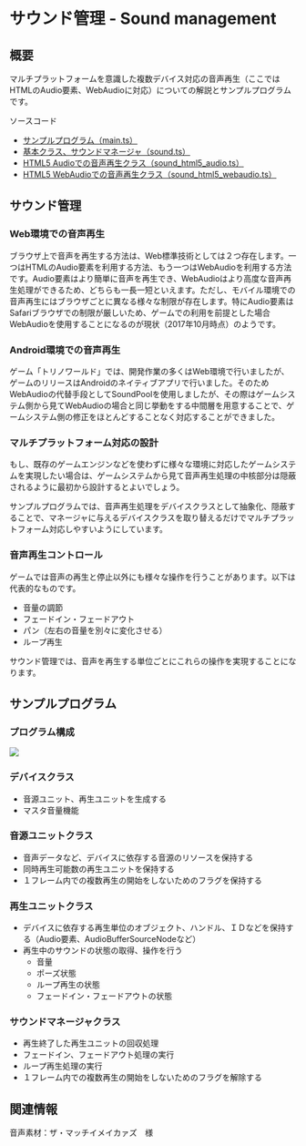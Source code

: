 # サウンド管理 - Sound management

## 概要

マルチプラットフォームを意識した複数デバイス対応の音声再生（ここではHTMLのAudio要素、WebAudioに対応）についての解説とサンプルプログラムです。

ソースコード

- [サンプルプログラム（main.ts）](./main.ts)
- [基本クラス、サウンドマネージャ（sound.ts）](../tips_core/sound.ts)
- [HTML5 Audioでの音声再生クラス（sound_html5_audio.ts）](../tips_core/sound_html5_audio.ts)
- [HTML5 WebAudioでの音声再生クラス（sound_html5_webaudio.ts）](../tips_core/sound_html5_webaudio.ts)


## サウンド管理

### Web環境での音声再生

ブラウザ上で音声を再生する方法は、Web標準技術としては２つ存在します。一つはHTMLのAudio要素を利用する方法、もう一つはWebAudioを利用する方法です。Audio要素はより簡単に音声を再生でき、WebAudioはより高度な音声再生処理ができるため、どちらも一長一短といえます。ただし、モバイル環境での音声再生にはブラウザごとに異なる様々な制限が存在します。特にAudio要素はSafariブラウザでの制限が厳しいため、ゲームでの利用を前提とした場合WebAudioを使用することになるのが現状（2017年10月時点）のようです。

### Android環境での音声再生

ゲーム「トリノワールド」では、開発作業の多くはWeb環境で行いましたが、ゲームのリリースはAndroidのネイティブアプリで行いました。そのためWebAudioの代替手段としてSoundPoolを使用しましたが、その際はゲームシステム側から見てWebAudioの場合と同じ挙動をする中間層を用意することで、ゲームシステム側の修正をほとんどすることなく対応することができました。

### マルチプラットフォーム対応の設計

もし、既存のゲームエンジンなどを使わずに様々な環境に対応したゲームシステムを実現したい場合は、ゲームシステムから見て音声再生処理の中核部分は隠蔽されるように最初から設計するとよいでしょう。

サンプルプログラムでは、音声再生処理をデバイスクラスとして抽象化、隠蔽することで、マネージャに与えるデバイスクラスを取り替えるだけでマルチプラットフォーム対応しやすいようにしています。

### 音声再生コントロール

ゲームでは音声の再生と停止以外にも様々な操作を行うことがあります。以下は代表的なものです。

- 音量の調節
- フェードイン・フェードアウト
- パン（左右の音量を別々に変化させる）
- ループ再生

サウンド管理では、音声を再生する単位ごとにこれらの操作を実現することになります。


## サンプルプログラム

### プログラム構成

![](aaa.png)

### デバイスクラス

- 音源ユニット、再生ユニットを生成する
- マスタ音量機能

### 音源ユニットクラス

- 音声データなど、デバイスに依存する音源のリソースを保持する
- 同時再生可能数の再生ユニットを保持する
- １フレーム内での複数再生の開始をしないためのフラグを保持する

### 再生ユニットクラス

- デバイスに依存する再生単位のオブジェクト、ハンドル、ＩＤなどを保持する（Audio要素、AudioBufferSourceNodeなど）
- 再生中のサウンドの状態の取得、操作を行う
  - 音量
  - ポーズ状態
  - ループ再生の状態
  - フェードイン・フェードアウトの状態

### サウンドマネージャクラス

- 再生終了した再生ユニットの回収処理
- フェードイン、フェードアウト処理の実行
- ループ再生処理の実行
- １フレーム内での複数再生の開始をしないためのフラグを解除する


## 関連情報

音声素材：ザ・マッチイメイカァズ　様